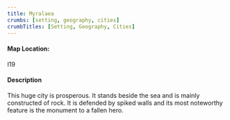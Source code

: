 ```yaml
---
title: Myralaea
crumbs: [setting, geography, cities]
crumbTitles: [Setting, Geography, Cities]
---
```


<h4>Map Location:</h4>
I19
<h4>Description</h4>
This huge city is prosperous. It stands beside the sea and is mainly constructed of rock. It is defended by spiked walls and its most noteworthy feature is the monument to a fallen hero.
